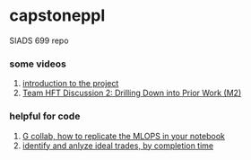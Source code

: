 # capstoneppl
SIADS 699 repo

### some videos
1. [introduction to the project](https://www.loom.com/share/dd66d1e0db974329bd64bebd8c3a97a2?sid=7cc453d4-5d2f-45cf-81aa-c066427a2425)
2. [Team HFT Discussion 2: Drilling Down into Prior Work (M2)](https://www.loom.com/share/a809130b687b45bdb117eb3375ab4a61?sid=24d14dba-70ad-470e-8db9-9949f8c6511a)

### helpful for code
1.  [G collab, how to replicate the MLOPS in your notebook](https://colab.research.google.com/drive/1VWcb37M-XYESfQaOXFaF5zjzi984wzw4?usp=sharing)
2. [identify and anlyze ideal trades, by completion time](https://colab.research.google.com/drive/1DDCHRaHRBGfl59Xw7sq8-4uTa7iVPcVn?usp=sharing)
